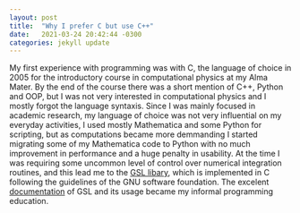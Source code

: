 ```yaml
---
layout: post
title:  "Why I prefer C but use C++"
date:   2021-03-24 20:42:44 -0300
categories: jekyll update
---
```


My first experience with programming was with C, the language of choice in 2005 for the introductory course in computational physics at my Alma Mater. By the end of the course there was a short mention of C++, Python and OOP, but I was not very interested in computational physics and I mostly forgot the language syntaxis. Since I was mainly focused in academic research, my language of choice was not very influential on my everyday activities, I used mostly Mathematica and some Python for scripting, but as computations became more demmanding I started migrating some of my Mathematica code to Python with no much improvement in performance and a huge penalty in usability. At the time I was requiring some uncommon level of control over numerical integration routines, and this lead me to the [GSL libary](https://www.gnu.org/software/gsl/), which is implemented in C following the guidelines of the GNU software foundation. The excelent [documentation](https://www.gnu.org/software/gsl/doc/html/index.html) of GSL and its usage became my informal programming education.